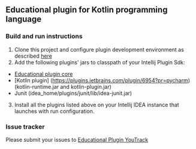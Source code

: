 ## Educational plugin for Kotlin programming language

### Build and run instructions

1.  Clone this project and configure plugin development environment as described [here](http://www.jetbrains.org/intellij/sdk/docs/basics/getting_started/setting_up_environment.html)
2.  Add the following plugins' jars to classpath of your Intellij Plugin Sdk:
  * [Educational plugin core](https://plugins.jetbrains.com/plugin/7988?pr=pycharm)
  * [Kotlin plugin] (https://plugins.jetbrains.com/plugin/6954?pr=pycharm) (kotlin-runtime.jar and kotlin-plugin.jar)
  * Junit (idea_home/plugins/junit/lib/idea-junit.jar)
3. Install all the plugins listed above on your Intellij IDEA instance that launches with run configuration.

### Issue tracker
Please submit your issues to [Educational Plugin YouTrack](https://youtrack.jetbrains.com/issues/EDU)
